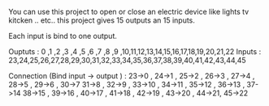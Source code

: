 You can use this project to open or close an electric device like lights tv kitcken .. etc..
this project gives 15 outputs an 15 inputs.

Each input is bind to one output.


Ouptuts : 0 ,1 ,2 ,3 ,4 ,5 ,6 ,7 ,8 ,9 ,10,11,12,13,14,15,16,17,18,19,20,21,22
Inputs  : 23,24,25,26,27,28,29,30,31,32,33,34,35,36,37,38,39,40,41,42,43,44,45

Connection (Bind input -> output ) : 23->0 , 24->1 , 25->2 , 26->3 , 27->4 , 28->5 , 29->6 , 30->7
                                     31->8 , 32->9 , 33->10 , 34->11 , 35->12 , 36->13 ,  37->14
38->15 , 39->16 , 40->17 , 41->18 , 42->19 , 43->20 , 44->21, 45->22 
